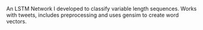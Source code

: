  An LSTM Network I developed to classify variable length sequences. Works with tweets, includes preprocessing and uses gensim to create word vectors.

